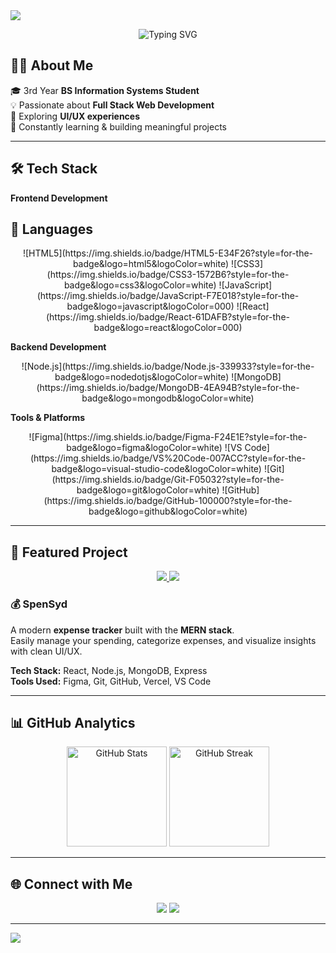 <!-- Header Banner -->
<img src="https://capsule-render.vercel.app/api?type=waving&color=0:06b6d4,100:9333ea&height=200&section=header&text=Hello%20World!%20I'm%20Syddev%20🌐&fontSize=35&fontColor=ffffff&animation=fadeIn" />

<p align="center">
  <img src="https://readme-typing-svg.demolab.com?font=Fira+Code&size=24&pause=1000&color=00C2CB&width=435&lines=Full-Stack+Web+Developer+%F0%9F%92%B8;Lifelong+Learner+%F0%9F%93%9A" alt="Typing SVG" />
</p>

## 👨‍💻 About Me  
🎓 3rd Year **BS Information Systems Student**  
💡 Passionate about **Full Stack Web Development**  
🎨 Exploring **UI/UX experiences**  
🚀 Constantly learning & building meaningful projects  

---

## 🛠️ Tech Stack  

**Frontend Development**  
## 🚀 Languages

<p align="center" margin-top:10px>
  ![HTML5](https://img.shields.io/badge/HTML5-E34F26?style=for-the-badge&logo=html5&logoColor=white)  
  ![CSS3](https://img.shields.io/badge/CSS3-1572B6?style=for-the-badge&logo=css3&logoColor=white)  
  ![JavaScript](https://img.shields.io/badge/JavaScript-F7E018?style=for-the-badge&logo=javascript&logoColor=000)  
  ![React](https://img.shields.io/badge/React-61DAFB?style=for-the-badge&logo=react&logoColor=000)  
</p>


**Backend Development**  
<p align="center" margin-top:10px>
  ![Node.js](https://img.shields.io/badge/Node.js-339933?style=for-the-badge&logo=nodedotjs&logoColor=white)  
  ![MongoDB](https://img.shields.io/badge/MongoDB-4EA94B?style=for-the-badge&logo=mongodb&logoColor=white)
</p>


**Tools & Platforms**  
<p align="center" margin-top:10px>
  ![Figma](https://img.shields.io/badge/Figma-F24E1E?style=for-the-badge&logo=figma&logoColor=white)  
  ![VS Code](https://img.shields.io/badge/VS%20Code-007ACC?style=for-the-badge&logo=visual-studio-code&logoColor=white)  
  ![Git](https://img.shields.io/badge/Git-F05032?style=for-the-badge&logo=git&logoColor=white)  
  ![GitHub](https://img.shields.io/badge/GitHub-100000?style=for-the-badge&logo=github&logoColor=white)  
</p>


---

## 📌 Featured Project


<p align="center">
  <a href="https://spensyd.vercel.app">
    <img src="https://img.shields.io/badge/Live%20Demo-Visit%20Now-brightgreen?style=for-the-badge&logo=vercel" />
  </a>
  <a href="https://github.com/Syddevv/SpenSyd">
    <img src="https://img.shields.io/badge/Source%20Code-GitHub-blue?style=for-the-badge&logo=github" />
  </a>
</p>

### 💰 SpenSyd
A modern **expense tracker** built with the **MERN stack**.  
Easily manage your spending, categorize expenses, and visualize insights with clean UI/UX.

**Tech Stack:** React, Node.js, MongoDB, Express  
**Tools Used:** Figma, Git, GitHub, Vercel, VS Code  


---

## 📊 GitHub Analytics  

<p align="center">
  <img src="https://github-readme-stats.vercel.app/api?username=Syddevv&show_icons=true&theme=radical" alt="GitHub Stats" height="160"/>
  <img src="https://github-readme-streak-stats.herokuapp.com?user=Syddevv&theme=radical" alt="GitHub Streak" height="160"/>
</p>

---

## 🌐 Connect with Me  

<p align="center">
  <a href="mailto:sydneysantos176@gmail.com"><img src="https://img.shields.io/badge/Email-D14836?style=for-the-badge&logo=gmail&logoColor=white"/></a>
  <a href="https://www.linkedin.com/in/sydney-santos-471a0b301/"><img src="https://img.shields.io/badge/LinkedIn-0077B5?style=for-the-badge&logo=linkedin&logoColor=white"/></a>
</p>

---

<!-- Footer -->
<img src="https://capsule-render.vercel.app/api?type=waving&color=0:9333ea,100:06b6d4&height=120&section=footer" />
